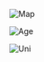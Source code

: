 ![Map](https://github.com/meensrinivasan/tidytuesdaysubmissions/blob/master/nobel/map.png)

![Age](https://github.com/meensrinivasan/tidytuesdaysubmissions/blob/master/nobel/age.png)

![Uni](https://github.com/meensrinivasan/tidytuesdaysubmissions/blob/master/nobel/uni.png)
